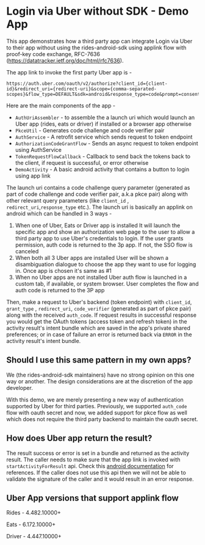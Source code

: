 # Login via Uber without SDK - Demo App

This app demonstrates how a third party app can integrate Login via Uber to their app without using
the rides-android-sdk using applink flow with proof-key code exchange,
RFC-7636 (https://datatracker.ietf.org/doc/html/rfc7636).

The app link to invoke the first party Uber app is -
```
https://auth.uber.com/oauth/v2/authorize?client_id={client-id}&redirect_uri={redirect-uri}&scope={comma-separated-scopes}&flow_type=DEFAULT&sdk=android&response_type=code&prompt=consent
```

Here are the main components of the app -

- `AuthUriAssembler` - to assemble the a launch uri which would launch an Uber app (rides, eats or driver)
  if installed or a browser app otherwise
- `PkceUtil` - Generates code challenge and code verifier pair
- `AuthService` - A retrofit service which sends request to token endpoint
- `AuthorizationCodeGrantFlow` - Sends an async request to token endpoint using AuthService
- `TokenRequestFlowCallback` - Callback to send back the tokens back to the client, if request is
  successful, or error otherwise
- `DemoActivity` - A basic android activity that contains a button to login using app link

The launch uri contains a code challenge query parameter (generated as part of code challenge and
code verifier pair, a.k.a pkce pair) along with other relevant query parameters (like `client_id`
, `redirect_uri`,`response_type` etc.). The launch uri is basically an applink on android which can
be handled in 3 ways -

1. When one of Uber, Eats or Driver app is installed
   It will launch the specific app and show an authorization web page to the user to allow a third
   party app to use
   Uber's credentials to login. If the user grants permission, auth code is returned to the 3p app.
   If not, the SSO flow is canceled
2. When both all 3 Uber apps are installed
   User will be shown a disambiguation dialogue to choose the app they want to use for logging in.
   Once app is chosen it's same as #1
3. When no Uber apps are not installed
   Uber auth flow is launched in a custom tab, if available, or system browser. User completes the
   flow and auth code is returned to the 3P app

Then, make a request to Uber's backend (token endpoint) with `client_id`, `grant_type`
, `redirect_uri`, `code_verifier` (generated as part of pkce pair) along with the
received `auth_code`. If request results in successful response you would get the OAuth tokens (access token and refresh
token) in the activity result's intent bundle which are saved in the app's private shared preferences; or in case of failure an error is returned back via `ERROR` in the activity result's intent bundle.

## Should I use this same pattern in my own apps?

We (the rides-android-sdk maintainers) have no strong opinion on this one way or another. The design
considerations are at the discretion of the app developer.

With this demo, we are merely presenting
a new way of authentication supported by Uber for third parties. Previously, we
supported `auth_code` flow with oauth secret and now, we added support for pkce flow as well which
does not require the third party backend to maintain the oauth secret.

## How does Uber app return the result?
The result success or error is set in a bundle and returned as the activity result. The caller needs to make sure that the app link is invoked with `startActivityForResult` api. Check this [android documentation](https://developer.android.com/training/basics/intents/result) for references. If the caller does not use this api then we will not be able to validate the signature of the caller and it would result in an error response.

## Uber App versions that support applink flow
Rides - 4.482.10000+

Eats - 6.172.10000+

Driver - 4.447.10000+
